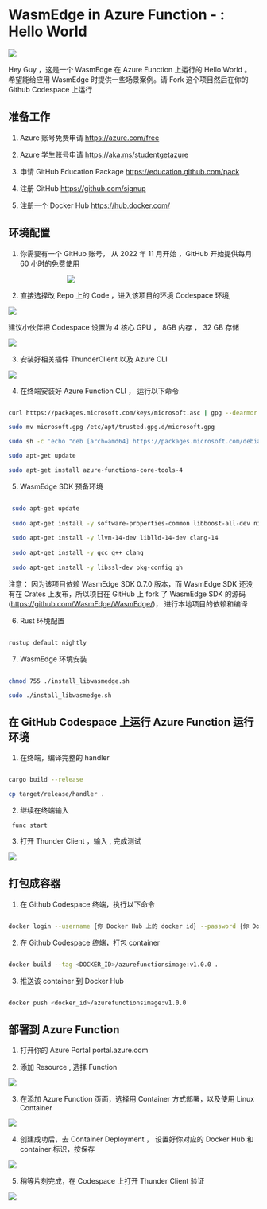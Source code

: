 # **WasmEdge in Azure Function - : Hello World**

<div style="text-align:left; width:100%">
<img src="./imgs/01/01.png">
</div>

Hey Guy ，这是一个 WasmEdge 在 Azure Function 上运行的 Hello World 。 希望能给应用 WasmEdge 时提供一些场景案例。请 Fork 这个项目然后在你的 Github Codespace 上运行

## **准备工作**

1. Azure 账号免费申请 https://azure.com/free 

2. Azure 学生账号申请 https://aka.ms/studentgetazure

3. 申请 GitHub Education Package https://education.github.com/pack 

4. 注册 GitHub https://github.com/signup 

5. 注册一个 Docker Hub https://hub.docker.com/ 

## **环境配置**

1. 你需要有一个 GitHub 账号， 从 2022 年 11 月开始 ，GitHub 开始提供每月 60 小时的免费使用


<div style="text-align:center; width:50%">
<img src="./imgs/01/02.png">
</div>

2. 直接选择改 Repo 上的 Code ，进入该项目的环境 Codespace 环境, 

<div style="text-align:left; width:100%">
<img src="./imgs/01/03.png">
</div>

建议小伙伴把 Codespace 设置为 4 核心 GPU ， 8GB 内存 ， 32 GB 存储


<div style="text-align:left; width:100%">
<img src="./imgs/01/11.png">
</div>




3. 安装好相关插件 ThunderClient 以及 Azure CLI 

<div style="text-align:left; width:100%">
<img src="./imgs/01/04.png">
</div>

4. 在终端安装好 Azure Function CLI ， 运行以下命令

```bash

curl https://packages.microsoft.com/keys/microsoft.asc | gpg --dearmor > microsoft.gpg

sudo mv microsoft.gpg /etc/apt/trusted.gpg.d/microsoft.gpg

sudo sh -c 'echo "deb [arch=amd64] https://packages.microsoft.com/debian/$(lsb_release -rs | cut -d'.' -f 1)/prod $(lsb_release -cs) main" > /etc/apt/sources.list.d/dotnetdev.list'

sudo apt-get update

sudo apt-get install azure-functions-core-tools-4

```

5. WasmEdge SDK 预备环境

```bash

 sudo apt-get update
 
 sudo apt-get install -y software-properties-common libboost-all-dev ninja-build
          
 sudo apt-get install -y llvm-14-dev liblld-14-dev clang-14
                  
 sudo apt-get install -y gcc g++ clang
        
 sudo apt-get install -y libssl-dev pkg-config gh

```

注意： 因为该项目依赖 WasmEdge SDK 0.7.0 版本，而 WasmEdge SDK 还没有在 Crates 上发布，所以项目在 GitHub 上 fork 了 WasmEdge SDK 的源码(https://github.com/WasmEdge/WasmEdge/)， 进行本地项目的依赖和编译

6. Rust 环境配置

```bash

rustup default nightly

```

7. WasmEdge 环境安装

```bash

chmod 755 ./install_libwasmedge.sh

sudo ./install_libwasmedge.sh

```


## **在 GitHub Codespace 上运行 Azure Function 运行环境**

1. 在终端，编译完整的 handler

```bash

cargo build --release 

cp target/release/handler . 

```

2. 继续在终端输入 

```
 func start

```

3. 打开 Thunder Client ，输入 , 完成测试


<div style="text-align:left; width:100%">
<img src="./imgs/01/05.png">
</div>


## **打包成容器**

1. 在 Github Codespace 终端，执行以下命令

```bash

docker login --username {你 Docker Hub 上的 docker id} --password {你 Docker Hub 上的密码}

```

2. 在 Github Codespace 终端，打包 container

```bash

docker build --tag <DOCKER_ID>/azurefunctionsimage:v1.0.0 .

```

3. 推送该 container 到 Docker Hub

```bash

docker push <docker_id>/azurefunctionsimage:v1.0.0

```


## **部署到 Azure Function**

1. 打开你的 Azure Portal portal.azure.com


2. 添加 Resource , 选择 Function


<div style="text-align:left; width:100%">
<img src="./imgs/01/07.png">
</div>

3. 在添加 Azure Function 页面，选择用 Container 方式部署，以及使用 Linux Container


<div style="text-align:left; width:100%">
<img src="./imgs/01/08.png">
</div>



4. 创建成功后，去 Container Deployment ， 设置好你对应的 Docker Hub 和 container 标识，按保存

<div style="text-align:left; width:100%">
<img src="./imgs/01/09.png">
</div>



5. 稍等片刻完成，在 Codespace 上打开 Thunder Client 验证

<div style="text-align:left; width:100%">
<img src="./imgs/01/10.png">
</div>




















